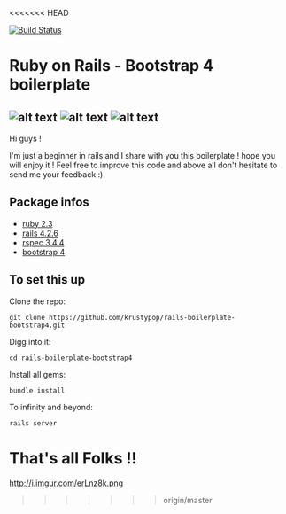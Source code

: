 <<<<<<< HEAD

[![Build Status](https://travis-ci.org/krustypop/rails-boilerplate-bootstrap4.svg?branch=master)](https://travis-ci.org/krustypop/rails-boilerplate-bootstrap4)

# Ruby on Rails - Bootstrap 4 boilerplate

![alt text](http://af83.com/system/ckeditor_assets/pictures/181/content_ror.png "RoR")
![alt text](http://www.trucsweb.com/documents/images/2015/bootstrap4.png "Bootstrap4")
![alt text](http://i.imgur.com/erLnz8k.png)
---

Hi guys !

I'm just a beginner in rails and I share with you this boilerplate ! hope you will enjoy it !
Feel free to improve this code and above all don't hesitate to send me your feedback :)

## Package infos

* [ruby 2.3](https://www.ruby-lang.org/en/)
* [rails 4.2.6](http://rubyonrails.org/)
* [rspec 3.4.4](http://rspec.info/)
* [bootstrap 4](http://v4-alpha.getbootstrap.com/)


## To set this up

Clone the repo:
```
git clone https://github.com/krustypop/rails-boilerplate-bootstrap4.git
```


Digg into it:
```
cd rails-boilerplate-bootstrap4
```


Install all gems:
```
bundle install
```


To infinity and beyond:
```
rails server
```


That's all Folks !!
=======
http://i.imgur.com/erLnz8k.png
>>>>>>> origin/master
